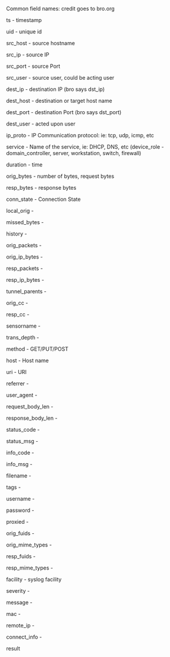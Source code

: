 Common field names: credit goes to bro.org

ts - timestamp

uid - unique id

src_host - source hostname

src_ip - source IP

src_port - source Port

src_user - source user, could be acting user

dest_ip - destination IP (bro says dst_ip)

dest_host - destination or target host name

dest_port - destination Port (bro says dst_port)

dest_user - acted upon user

ip_proto - IP Communication protocol: ie: tcp, udp, icmp, etc

service - Name of the service, ie: DHCP, DNS, etc (device_role - domain_controller, server, workstation, switch, firewall)

duration - time

orig_bytes - number of bytes, request bytes

resp_bytes - response bytes

conn_state - Connection State

local_orig - 

missed_bytes -

history - 

orig_packets -

orig_ip_bytes -

resp_packets -

resp_ip_bytes -

tunnel_parents -

orig_cc - 

resp_cc -

sensorname -

trans_depth -

method - GET/PUT/POST

host - Host name

uri - URI

referrer - 

user_agent -

request_body_len - 

response_body_len - 

status_code - 

status_msg - 

info_code - 

info_msg -

filename - 

tags - 

username - 

password -

proxied - 

orig_fuids -

orig_mime_types - 

resp_fuids -

resp_mime_types -

facility - syslog facility 

severity - 

message -

mac - 

remote_ip - 

connect_info -

result
